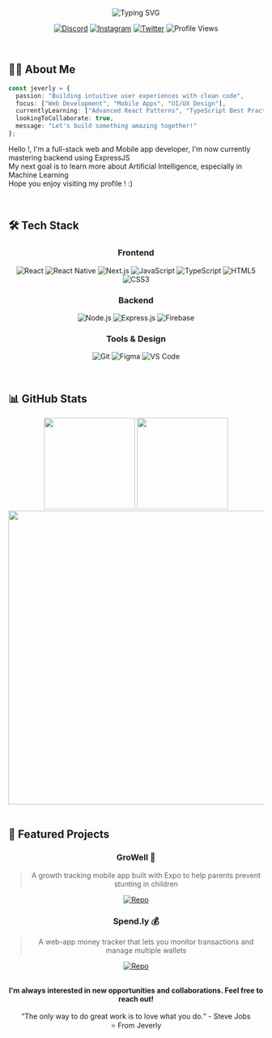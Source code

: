 <div align="center">
  <img src="https://readme-typing-svg.herokuapp.com?font=DM+Sans&size=32&duration=3000&pause=1000&color=f3f3f3&center=true&vCenter=true&width=450&lines=Hello,+I'm+Jeverly;Full-Stack+Developer;UI%2FUX+Enthusiast;Mobile-App" alt="Typing SVG" />

  [![Discord](https://img.shields.io/badge/Discord-7289DA?style=flat-square&logo=discord&logoColor=white)](https://discord.com/users/366208551158415361)
  [![Instagram](https://img.shields.io/badge/Instagram-E4405F?style=flat-square&logo=instagram&logoColor=white)](https://instagram.com/jeverlyro)
  [![Twitter](https://img.shields.io/badge/Twitter-1DA1F2?style=flat-square&logo=twitter&logoColor=white)](https://twitter.com/roserru2)
  ![Profile Views](https://komarev.com/ghpvc/?username=jeverlyro&style=flat-square&color=2F81F7)
</div>

<br>

## 👨‍💻 About Me

```typescript
const jeverly = {
  passion: "Building intuitive user experiences with clean code",
  focus: ["Web Development", "Mobile Apps", "UI/UX Design"],
  currentlyLearning: ["Advanced React Patterns", "TypeScript Best Practices"],
  lookingToCollaborate: true,
  message: "Let's build something amazing together!"
};
```

Hello !, I'm a full-stack web and Mobile app developer, I'm now currently mastering backend using ExpressJS <br>
My next goal is to learn more about Artificial Intelligence, especially in Machine Learning <br>
Hope you enjoy visiting my profile ! :)

<br>

## 🛠️ Tech Stack

<div align="center">

### Frontend
![React](https://img.shields.io/badge/React-20232A?style=for-the-badge&logo=react&logoColor=61DAFB)
![React Native](https://img.shields.io/badge/React_Native-20232A?style=for-the-badge&logo=react&logoColor=61DAFB)
![Next.js](https://img.shields.io/badge/Next.js-000000?style=for-the-badge&logo=next.js&logoColor=white)
![JavaScript](https://img.shields.io/badge/JavaScript-F7DF1E?style=for-the-badge&logo=javascript&logoColor=black)
![TypeScript](https://img.shields.io/badge/TypeScript-007ACC?style=for-the-badge&logo=typescript&logoColor=white)
![HTML5](https://img.shields.io/badge/HTML5-E34F26?style=for-the-badge&logo=html5&logoColor=white)
![CSS3](https://img.shields.io/badge/CSS3-1572B6?style=for-the-badge&logo=css3&logoColor=white)

### Backend
![Node.js](https://img.shields.io/badge/Node.js-43853D?style=for-the-badge&logo=node.js&logoColor=white)
![Express.js](https://img.shields.io/badge/Express.js-404D59?style=for-the-badge&logo=express&logoColor=white)
![Firebase](https://img.shields.io/badge/Firebase-FFCA28?style=for-the-badge&logo=firebase&logoColor=black)

### Tools & Design
![Git](https://img.shields.io/badge/Git-F05032?style=for-the-badge&logo=git&logoColor=white)
![Figma](https://img.shields.io/badge/Figma-F24E1E?style=for-the-badge&logo=figma&logoColor=white)
![VS Code](https://img.shields.io/badge/VS_Code-007ACC?style=for-the-badge&logo=visual-studio-code&logoColor=white)

</div>

<br>

## 📊 GitHub Stats

<div align="center">
  <img height="180em" src="https://github-readme-stats.vercel.app/api?username=jeverlyro&show_icons=true&theme=tokyonight&include_all_commits=true&count_private=true&border_radius=10&hide_border=true&bg_color=0D1117"/>
  
  <img height="180em" src="https://github-readme-stats.vercel.app/api/top-langs/?username=jeverlyro&layout=compact&langs_count=7&theme=tokyonight&border_radius=10&hide_border=true&bg_color=0D1117"/>
  
  <img width="580em" src="https://github-readme-streak-stats.herokuapp.com/?user=jeverlyro&theme=tokyonight&hide_border=true&background=0D1117&stroke=2F81F7&ring=2F81F7&fire=2F81F7&currStreakLabel=2F81F7"/>
</div>

<br>

## 🚀 Featured Projects

<div align="center">

### GroWell 📱
> A growth tracking mobile app built with Expo to help parents prevent stunting in children

[![Repo](https://img.shields.io/badge/View_Repository-100000?style=for-the-badge&logo=github&logoColor=white)](https://github.com/growell)

### Spend.ly 💰
> A web-app money tracker that lets you monitor transactions and manage multiple wallets

[![Repo](https://img.shields.io/badge/View_Repository-100000?style=for-the-badge&logo=github&logoColor=white)](https://github.com/jeverlyro/spend.ly)

</div><br>

<div align="center">
<strong>I'm always interested in new opportunities and collaborations. Feel free to reach out!</strong>
  <br>
  <br>
<q>The only way to do great work is to love what you do.</q> - Steve Jobs
  <br>
⭐️ From Jeverly
</div>
<!-- This README was designed with ❤️ by Jeverly -->
